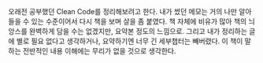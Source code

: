 오래전 공부했던 Clean Code를 정리해보려고 한다. 내가 썼던 메모는 거의 나만 알아들을 수 있는 수준이어서 다시 책을 보며 살을 좀 붙였다. 책 자체에 비유가 많아 책의 늬앙스를 완벽하게 담을 수는 없겠지만, 요약본 정도의 느낌으로. 그리고 내가 정리하는 글에 별로 필요 없다고 생각하거나, 요약하기엔 너무 긴 세부챕터는 빼버렸다. 이 책이 말하는 전반적인 내용 이해에는 무리가 없을 것으로 생각한다.